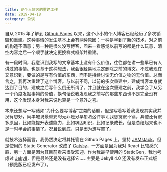 ```yaml
---
title: 论个人博客的重建工作
date: 2019-04-18
category: 杂谈
---
```


自从 2015 年了解到 [Github Pages](http://pages.github.com/) 以来，这个小小的个人博客已经经历了多次销毁和重建。这种事情的发生基本上会有两种原因：一种是学到了新的技术，对之前的构造不满意；另一种是很久没写博客，回来一看感觉以前写的都是什么玩意，清空内容之后一个顺手就决定更换样式框架并重建。

<!-- more -->

有一段时间，我意识到我写的文章基本上没有什么价值，往往都在讲一些早已有人讲过的事情。也是基于这种想法，我会很轻易地决定删除之前的博文。不过我现在又意识到，要做的是写有价值的东西，而不是持续讨论无价值之物的无价值。总而言之，我再次重建了这个博客。与以前不同，以前的多次重建中，建成博客本身就达到了目的，建成之后写什么倒无所谓了。并且就在这次重建之前，我学会了从另一个角度发掘事物的价值，换句话说我发现我之前写的那些东西也不是完全没有用，这个发现本身对我来说也算是一个意外之喜。

本来还想写一写诸如“为什么要写博客”之类的话题，但是写着写着我发现其实我并没有想好，简单地说最重要的无非是分享想法这件事让我感觉很不错。其他还有很多原因，比如能提升表述能力，比如巩固知识，比如记录成长，但是总结起来也不是一时半会的事情了。况且说到底，只是因为想写罢了。

就技术选择而言，我仍然决定将其托管在 Github Pages 上，坚持 [JAMstack](https://jamstack.org/)。但是使用的 Static Generator 改成了 [Gatsby](https://www.gatsbyjs.org/)，一方面是因为我对 React 比较感兴趣，另一方面是因为其目前看来很受欢迎。作为我最早使用的 StaticGen，我也考虑过 [Jekyll](https://jekyllrb.com/)，但是最终还是没有选择它……主要是 Jekyll 4.0 还没有发布正式版（预览版已经发布了）。